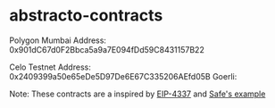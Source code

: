 # abstracto-contracts

Polygon Mumbai Address: 0x901dC67d0F2Bbca5a9a7E094fDd59C8431157B22

Celo Testnet Address: 0x2409399a50e65eDe5D97De6E67C335206AEfd05B
Goerli: 


Note: These contracts are a inspired by [EIP-4337](https://github.com/ethereum/EIPs/blob/master/EIPS/eip-4337.md) and [Safe's example](https://github.com/5afe/eip4337-diatomic/blob/alternative_impl_richard/contracts/EIP4337Module.sol)
